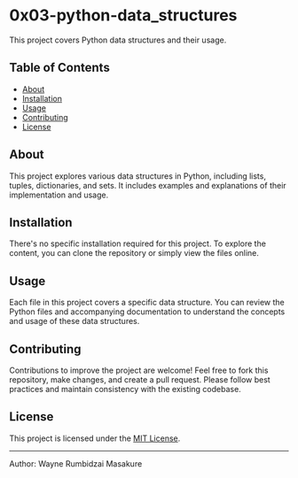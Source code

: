 # 0x03-python-data_structures

This project covers Python data structures and their usage.

## Table of Contents

- [About](#about)
- [Installation](#installation)
- [Usage](#usage)
- [Contributing](#contributing)
- [License](#license)

## About

This project explores various data structures in Python, including lists, tuples, dictionaries, and sets. It includes examples and explanations of their implementation and usage.

## Installation

There's no specific installation required for this project. To explore the content, you can clone the repository or simply view the files online.

## Usage

Each file in this project covers a specific data structure. You can review the Python files and accompanying documentation to understand the concepts and usage of these data structures.

## Contributing

Contributions to improve the project are welcome! Feel free to fork this repository, make changes, and create a pull request. Please follow best practices and maintain consistency with the existing codebase.

## License

This project is licensed under the [MIT License](LICENSE).

---

Author: Wayne Rumbidzai Masakure
